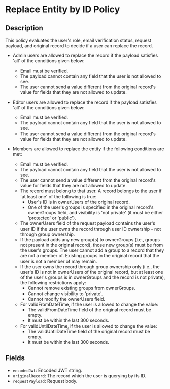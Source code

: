 # Replace Entity by ID Policy

## Description

This policy evaluates the user's role, email verification status, request payload, and original record to decide if a user can replace the record.

- Admin users are allowed to replace the record if the payload satisfies 'all' of the conditions given below:
  - Email must be verified.
  - The payload cannot contain any field that the user is not allowed to see.
  - The user cannot send a value different from the original record's value for fields that they are not allowed to update.

- Editor users are allowed to replace the record if the payload satisfies 'all' of the conditions given below:
  - Email must be verified.
  - The payload cannot contain any field that the user is not allowed to see.
  - The user cannot send a value different from the original record's value for fields that they are not allowed to update.

- Members are allowed to replace the entity if the following conditions are met:
  - Email must be verified.
  - The payload cannot contain any field that the user is not allowed to see.
  - The user cannot send a value different from the original record's value for fields that they are not allowed to update.
  - The record must belong to that user. A record belongs to the user if 'at least one' of the following is true:
    - User's ID is in ownerUsers of the original record.
    - One of the user's groups is specified in the original record's ownerGroups field, and visibility is 'not private' (it must be either 'protected' or 'public').
  - The ownerUsers field of the request payload contains the user's user ID if the user owns the record through user ID ownership - not through group ownership.
  - If the payload adds any new group(s) to ownerGroups (i.e., groups not present in the original record), those new group(s) must be from the user's groups. The user cannot add a group to a record that they are not a member of. Existing groups in the original record that the user is not a member of may remain.
  - If the user owns the record through group ownership only (i.e., the user's ID is not in ownerUsers of the original record, but at least one of the user's groups is in ownerGroups and the record is not private), the following restrictions apply:
    - Cannot remove existing groups from ownerGroups.
    - Cannot change visibility to 'private'.
    - Cannot modify the ownerUsers field.
  - For validFromDateTime, if the user is allowed to change the value:
    - The validFromDateTime field of the original record must be empty.
    - It must be within the last 300 seconds.
  - For validUntilDateTime, if the user is allowed to change the value:
    - The validUntilDateTime field of the original record must be empty.
    - It must be within the last 300 seconds.

## Fields

- `encodedJwt`: Encoded JWT string.
- `originalRecord`: The record which the user is querying by its ID.
- `requestPayload`: Request body.
